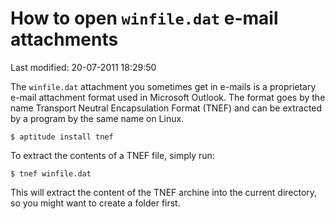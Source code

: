 # How to open `winfile.dat` e-mail attachments

Last modified: 20-07-2011 18:29:50

The `winfile.dat` attachment you sometimes get in e-mails is a proprietary
e-mail attachment format used in Microsoft Outlook. The format goes by the
name Transport Neutral Encapsulation Format (TNEF) and can be extracted by a
program by the same name on Linux.

	$ aptitude install tnef

To extract the contents of a TNEF file, simply run:

	$ tnef winfile.dat

This will extract the content of the TNEF archine into the current directory,
so you might want to create a folder first.
